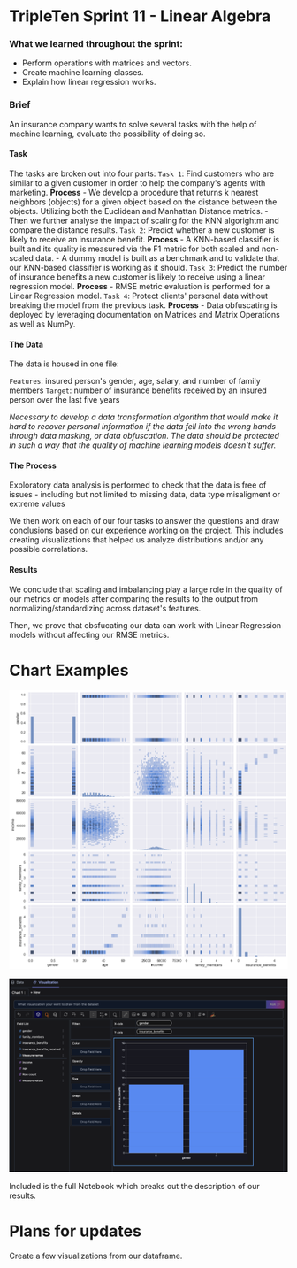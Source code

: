 # TripleTen Sprint 11 - Linear Algebra

### What we learned throughout the sprint:

- Perform operations with matrices and vectors.
- Create machine learning classes.
- Explain how linear regression works.

### Brief

An insurance company wants to solve several tasks with the help of machine learning, evaluate the possibility of doing so.

#### Task

The tasks are broken out into four parts:
`Task 1`: Find customers who are similar to a given customer in order to help the company's agents with marketing.
    **Process**
    - We develop a procedure that returns k nearest neighbors (objects) for a given object based on the distance between the objects. Utilizing both the Euclidean and Manhattan Distance metrics.
    - Then we further analyse the impact of scaling for the KNN algorightm and compare the distance results.
`Task 2`: Predict whether a new customer is likely to receive an insurance benefit.
    **Process**
    - A KNN-based classifier is built and its quality is measured via the F1 metric for both scaled and non-scaled data.
    - A dummy model is built as a benchmark and to validate that our KNN-based classifier is working as it should.
`Task 3`: Predict the number of insurance benefits a new customer is likely to receive using a linear regression model.
    **Process**
    - RMSE metric evaluation is performed for a Linear Regression model.
`Task 4`: Protect clients' personal data without breaking the model from the previous task.
    **Process**
    - Data obfuscating is deployed by leveraging documentation on Matrices and Matrix Operations as well as NumPy.

#### The Data

The data is housed in one file:

`Features`: insured person's gender, age, salary, and number of family members
`Target`: number of insurance benefits received by an insured person over the last five years

*Necessary to develop a data transformation algorithm that would make it hard to recover personal information if the data fell into the wrong hands through data masking, or data obfuscation. The data should be protected in such a way that the quality of machine learning models doesn't suffer.*

#### The Process

Exploratory data analysis is performed to check that the data is free of issues - including but not limited to missing data, data type misaligment or extreme values 

We then work on each of our four tasks to answer the questions and draw conclusions based on our experience working on the project. This includes creating visualizations that helped us analyze distributions and/or any possible correlations.

#### Results

We conclude that scaling and imbalancing play a large role in the quality of our metrics or models after comparing the results to the output from normalizing/standardizing across dataset's features.

Then, we prove that obsfucating our data can work with Linear Regression models without affecting our RMSE metrics.

# Chart Examples

![Alt text](images/output.png)

![Alt text](images/image.png)

Included is the full Notebook which breaks out the description of our results.

# Plans for updates

Create a few visualizations from our dataframe.
